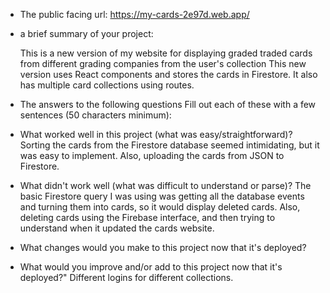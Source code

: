   - The public facing url: https://my-cards-2e97d.web.app/
  
  - a brief summary of your project:
      
      This is a new version of my website for displaying graded traded cards from different grading companies from the user's collection
    This new version uses React components and stores the cards in Firestore.  It also has multiple card collections using routes.
  
  - The answers to the following questions Fill out each of these with a few sentences (50 characters minimum):
  
  - What worked well in this project (what was easy/straightforward)?    
      Sorting the cards from the Firestore database seemed intimidating, but it was easy to implement.  Also, uploading the cards from JSON to Firestore.
  
  - What didn't work well (what was difficult to understand or parse)?
      The basic Firestore query I was using was getting all the database events and turning them into cards, so it would display deleted cards.  Also, deleting cards using the Firebase interface, and then trying to understand when it updated the cards website.
  
  - What changes would you make to this project now that it's deployed?
  
  - What would you improve and/or add to this project now that it's deployed?"
      Different logins for different collections.
